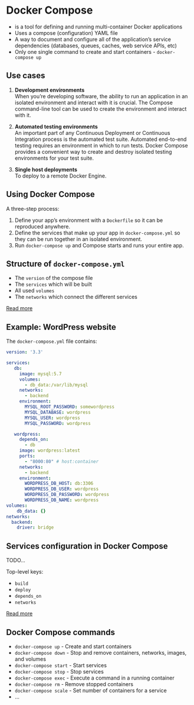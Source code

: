 
# Docker Compose

- is a tool for defining and running multi-container Docker applications
- Uses a compose (configuration) YAML file   
- A way to document and configure all of the application’s service dependencies (databases, queues, caches, web service APIs, etc)
- Only one single command to create and start containers - `docker-compose up`

## Use cases

1. **Development environments**   
  When you’re developing software, the ability to run an application in an isolated environment and interact with it is crucial. The Compose command-line tool can be used to create the environment and interact with it.

2. **Automated testing environments**   
  An important part of any Continuous Deployment or Continuous Integration process is the automated test suite. Automated end-to-end testing requires an environment in which to run tests. Docker Compose provides a convenient way to create and destroy isolated testing environments for your test suite.

3. **Single host deployments**   
  To deploy to a remote Docker Engine.

## Using Docker Compose

A three-step process:

1. Define your app’s environment with a `Dockerfile` so it can be reproduced anywhere.
2. Define the services that make up your app in `docker-compose.yml` so they can be run together in an isolated environment.
3. Run `docker-compose up` and Compose starts and runs your entire app.

## Structure of `docker-compose.yml`

- The `version` of the compose file
- The `services` which will be built
- All used `volumes`
- The `networks` which connect the different services

[Read more](https://docs.docker.com/compose/compose-file/compose-file-v3/)

## Example: WordPress website

The `docker-compose.yml` file contains:

```yaml
version: '3.3'

services:
   db:
     image: mysql:5.7
     volumes:
       - db_data:/var/lib/mysql
     networks:
       - backend
     environment:
       MYSQL_ROOT_PASSWORD: somewordpress
       MYSQL_DATABASE: wordpress
       MYSQL_USER: wordpress
       MYSQL_PASSWORD: wordpress

   wordpress:
     depends_on:
       - db
     image: wordpress:latest
     ports:
       - "8000:80" # host:container
     networks:
       - backend
     environment:
       WORDPRESS_DB_HOST: db:3306
       WORDPRESS_DB_USER: wordpress
       WORDPRESS_DB_PASSWORD: wordpress
       WORDPRESS_DB_NAME: wordpress
volumes:
    db_data: {}
networks:
  backend:
    driver: bridge
```

## Services configuration in Docker Compose

TODO...

Top-level keys:
- `build`
- `deploy`
- `depends_on`
- `networks`

[Read more](https://docs.docker.com/compose/compose-file/compose-file-v3/#service-configuration-reference)

## Docker Compose commands

- `docker-compose up` - Create and start containers
- `docker-compose down` - Stop and remove containers, networks, images, and volumes
- `docker-compose start` - Start services
- `docker-compose stop` - Stop services
- `docker-compose exec` - Execute a command in a running container
- `docker-compose rm` - Remove stopped containers
- `docker-compose scale` - Set number of containers for a service
- ...
